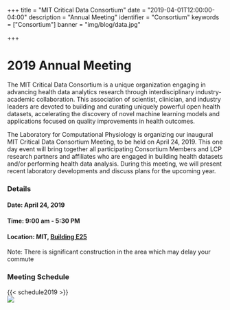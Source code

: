 +++
title = "MIT Critical Data Consortium"
date = "2019-04-01T12:00:00-04:00"
description = "Annual Meeting"
identifier = "Consortium"
keywords = ["Consortium"]
banner = "img/blog/data.jpg"

+++


<div class="container">

<div class="row">
<div class="col-sm-8">
<h1>2019 Annual Meeting</h1>
<p>The MIT Critical Data Consortium is a unique organization engaging in advancing health data analytics research through interdisciplinary industry-academic collaboration. This association of scientist, clinician, and industry leaders are devoted to building and curating uniquely powerful open health datasets, accelerating the discovery of novel machine learning models and applications focused on quality improvements in health outcomes.</p>
<p>The Laboratory for Computational Physiology is organizing our inaugural MIT Critical Data Consortium Meeting, to be held on April 24, 2019.  This one day event will bring together all participating Consortium Members and LCP research partners and affiliates who are engaged in building health datasets and/or performing health data analysis. During this meeting, we will present recent laboratory developments and discuss plans for the upcoming year.  </p>
</div>
<div class="col-sm-4">
<h3>Details</h3>
<h4>Date: April 24, 2019</h4>
<h4>Time: 9:00 am - 5:30 PM</h4>
<h4>Location: MIT, <a href="http://whereis.mit.edu/?go=e25" target="_blank">Building E25</a></h4>
<div class="bg-light">Note: There is significant construction in the area which may delay your commute</div>
</div>
<div class="col-sm-8">
</div>
</div>

<div class="row">
<div class="col-sm-8">
<h3>Meeting Schedule</h3>
{{< schedule2019 >}}
</div>
<div class="col-sm-4">
<img src="consortium_members.png" class="img-responsive">

</div>
</div>

</div>
